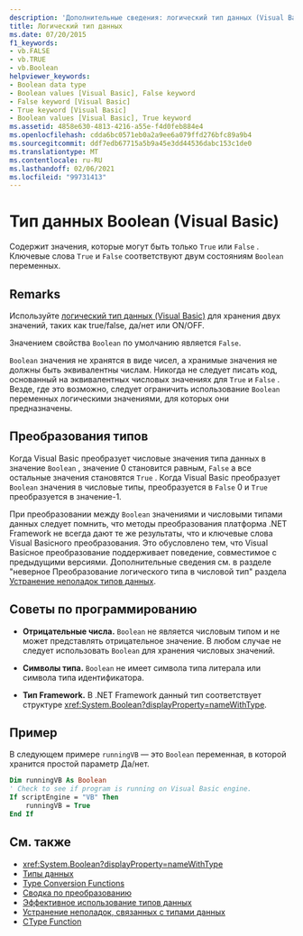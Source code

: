 ```yaml
---
description: 'Дополнительные сведения: логический тип данных (Visual Basic)'
title: Логический тип данных
ms.date: 07/20/2015
f1_keywords:
- vb.FALSE
- vb.TRUE
- vb.Boolean
helpviewer_keywords:
- Boolean data type
- Boolean values [Visual Basic], False keyword
- False keyword [Visual Basic]
- True keyword [Visual Basic]
- Boolean values [Visual Basic], True keyword
ms.assetid: 4858e630-4813-4216-a55e-f4d0feb884e4
ms.openlocfilehash: cdda6bc0571eb0a2a9ee6a079ffd276bfc89a9b4
ms.sourcegitcommit: ddf7edb67715a5b9a45e3dd44536dabc153c1de0
ms.translationtype: MT
ms.contentlocale: ru-RU
ms.lasthandoff: 02/06/2021
ms.locfileid: "99731413"
---
```

# <a name="boolean-data-type-visual-basic"></a>Тип данных Boolean (Visual Basic)

Содержит значения, которые могут быть только `True` или `False` . Ключевые слова `True` и `False` соответствуют двум состояниям `Boolean` переменных.  
  
## <a name="remarks"></a>Remarks  

 Используйте [логический тип данных (Visual Basic)](boolean-data-type.md) для хранения двух значений, таких как true/false, да/нет или ON/OFF.  
  
 Значением свойства `Boolean` по умолчанию является `False`.  
  
 `Boolean` значения не хранятся в виде чисел, а хранимые значения не должны быть эквивалентны числам. Никогда не следует писать код, основанный на эквивалентных числовых значениях для `True` и `False` . Везде, где это возможно, следует ограничить использование `Boolean` переменных логическими значениями, для которых они предназначены.  
  
## <a name="type-conversions"></a>Преобразования типов  

 Когда Visual Basic преобразует числовые значения типа данных в значение `Boolean` , значение 0 становится равным, `False` а все остальные значения становятся `True` . Когда Visual Basic преобразует `Boolean` значения в числовые типы, преобразуется в `False` 0 и `True` преобразуется в значение-1.  
  
 При преобразовании между `Boolean` значениями и числовыми типами данных следует помнить, что методы преобразования платформа .NET Framework не всегда дают те же результаты, что и ключевые слова Visual Basicного преобразования. Это обусловлено тем, что Visual Basicное преобразование поддерживает поведение, совместимое с предыдущими версиями. Дополнительные сведения см. в разделе "неверное Преобразование логического типа в числовой тип" раздела [Устранение неполадок типов данных](../../programming-guide/language-features/data-types/troubleshooting-data-types.md).  
  
## <a name="programming-tips"></a>Советы по программированию  
  
- **Отрицательные числа.** `Boolean` не является числовым типом и не может представлять отрицательное значение. В любом случае не следует использовать `Boolean` для хранения числовых значений.  
  
- **Символы типа.** `Boolean` не имеет символа типа литерала или символа типа идентификатора.  
  
- **Тип Framework.** В .NET Framework данный тип соответствует структуре <xref:System.Boolean?displayProperty=nameWithType>.  
  
## <a name="example"></a>Пример  

 В следующем примере `runningVB` — это `Boolean` переменная, в которой хранится простой параметр Да/нет.  
  
```vb  
Dim runningVB As Boolean  
' Check to see if program is running on Visual Basic engine.  
If scriptEngine = "VB" Then  
    runningVB = True  
End If  
```  
  
## <a name="see-also"></a>См. также

- <xref:System.Boolean?displayProperty=nameWithType>
- [Типы данных](index.md)
- [Type Conversion Functions](../functions/type-conversion-functions.md)
- [Сводка по преобразованию](../keywords/conversion-summary.md)
- [Эффективное использование типов данных](../../programming-guide/language-features/data-types/efficient-use-of-data-types.md)
- [Устранение неполадок, связанных с типами данных](../../programming-guide/language-features/data-types/troubleshooting-data-types.md)
- [CType Function](../functions/ctype-function.md)
